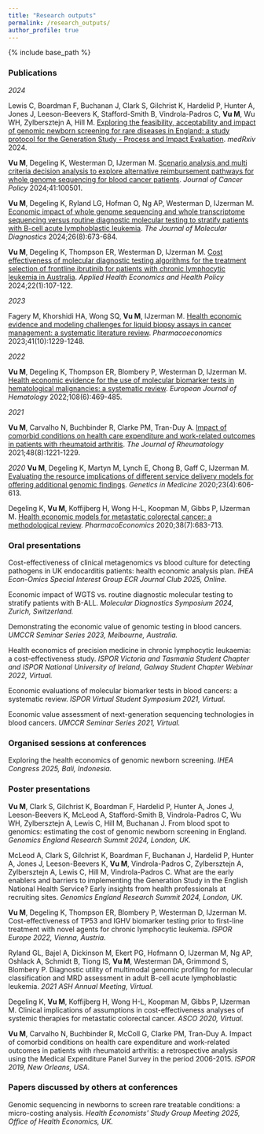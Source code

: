 ```yaml
---
title: "Research outputs"
permalink: /research_outputs/
author_profile: true
---
```


{% include base_path %}


<H3>Publications</H3>


<i>2024</i>

Lewis C, Boardman F, Buchanan J, Clark S, Gilchrist K, Hardelid P, Hunter A, Jones J, Leeson-Beevers K, Stafford-Smith B, Vindrola-Padros C, <b>Vu M</b>,  Wu WH, Zylbersztejn A, Hill M. <a href="https://www.medrxiv.org/content/10.1101/2024.05.14.24307295v1">Exploring the feasibility, acceptability and impact of genomic newborn screening for rare diseases in England: a study protocol for the Generation Study - Process and Impact Evaluation</a>. <i>medRxiv</i> 2024.

<b>Vu M</b>, Degeling K, Westerman D, IJzerman M. <a href="https://doi.org/10.1016/j.jcpo.2024.100501">Scenario analysis and multi criteria decision analysis to explore alternative reimbursement pathways for whole genome sequencing for blood cancer patients</a>. <i>Journal of Cancer Policy</i> 2024;41:100501.	

<b>Vu M</b>, Degeling K, Ryland LG, Hofman O, Ng AP, Westerman D, IJzerman M. <a href="https://doi.org/10.1016/j.jmoldx.2024.04.006">Economic impact of whole genome sequencing and whole transcriptome sequencing versus routine diagnostic molecular testing to stratify patients with B-cell acute lymphoblastic leukemia</a>. <i>The Journal of Molecular Diagnostics</i> 2024;26(8):673-684.

<b>Vu M</b>, Degeling K, Thompson ER, Westerman D, IJzerman M. <a href="https://doi.org/10.1007/s40258-023-00826-4">Cost effectiveness of molecular diagnostic testing algorithms for the treatment selection of frontline ibrutinib for patients with chronic lymphocytic leukemia in Australia</a>. <i>Applied Health Economics and Health Policy</i> 2024;22(1):107-122.

<i>2023</i>

Fagery M, Khorshidi HA, Wong SQ, <b>Vu M</b>, IJzerman M. <a href="https://doi.org/10.1007/s40273-023-01292-5">Health economic evidence and modeling challenges for liquid biopsy assays in cancer management: a systematic literature review</a>. <i>Pharmacoeconomics</i> 2023;41(10):1229-1248.

<i>2022</i>

<b>Vu M</b>, Degeling K, Thompson ER, Blombery P, Westerman D, IJzerman M. <a href="https://doi.org/10.1111/ejh.13755">Health economic evidence for the use of molecular biomarker tests in hematological malignancies: a systematic review</a>. <i>European Journal of Hematology</i> 2022;108(6):469-485.

<i>2021</i>

<b>Vu M</b>, Carvalho N, Buchbinder R, Clarke PM, Tran-Duy A. <a href="https://doi.org/10.3899/jrheum.200231">Impact of comorbid conditions on health care expenditure and work-related outcomes in patients with rheumatoid arthritis</a>. <i>The Journal of Rheumatology</i> 2021;48(8):1221-1229.

<i>2020</i>
<b>Vu M</b>, Degeling K, Martyn M, Lynch E, Chong B, Gaff C, IJzerman M. <a href="https://doi.org/10.1038/s41436-020-01030-8">Evaluating the resource implications of different service delivery models for offering additional genomic findings</a>. <i> Genetics in Medicine </i> 2020;23(4):606-613.

Degeling K, <b>Vu M</b>, Koffijberg H, Wong H-L, Koopman M, Gibbs P, IJzerman M. <a href="https://doi.org/10.1007/s40273-020-00908-4.">Health economic models for metastatic colorectal cancer: a methodological review</a>. <i>PharmacoEconomics</i> 2020;38(7):683-713.

<H3>Oral presentations</H3>

Cost-effectiveness of clinical metagenomics vs blood culture for detecting pathogens in UK endocarditis patients: health economic analysis plan. <i>IHEA Econ-Omics Special Interest Group ECR Journal Club 2025, Online.</i>

Economic impact of WGTS vs. routine diagnostic molecular testing to stratify patients with B-ALL. <i>Molecular Diagnostics Symposium 2024, Zurich, Switzerland.</i>

Demonstrating the economic value of genomic testing in blood cancers. <i>UMCCR Seminar Series 2023, Melbourne, Australia.</i>   

Health economics of precision medicine in chronic lymphocytic leukaemia: a cost-effectiveness study. <i>ISPOR Victoria and Tasmania Student Chapter and ISPOR National University of Ireland, Galway Student Chapter Webinar 2022, Virtual.</i>

Economic evaluations of molecular biomarker tests in blood cancers: a systematic review. <i>ISPOR Virtual Student Symposium 2021, Virtual.</i>

Economic value assessment of next-generation sequencing technologies in blood cancers. <i>UMCCR Seminar Series 2021, Virtual.</i>  

<H3>Organised sessions at conferences</H3>

Exploring the health economics of genomic newborn screening. <i>IHEA Congress 2025, Bali, Indonesia.</i>

<H3>Poster presentations</H3>

<b>Vu M</b>, Clark S, Gilchrist K, Boardman F, Hardelid P, Hunter A, Jones J, Leeson-Beevers K, McLeod A, Stafford-Smith B, Vindrola-Padros C, Wu WH, Zylbersztejn A, Lewis C, Hill M, Buchanan J. From blood spot to genomics: estimating the cost of genomic newborn screening in England. <i>Genomics England Research Summit 2024, London, UK.</i>

McLeod A, Clark S, Gilchrist K, Boardman F, Buchanan J, Hardelid P, Hunter A, Jones J, Leeson-Beevers K, <b>Vu M</b>, Vindrola-Padros C, Zylbersztejn A, Zylbersztejn A, Lewis C, Hill M, Vindrola-Padros C. What are the early enablers and barriers to implementing the Generation Study in the English National Health Service? Early insights from health professionals at recruiting sites. <i>Genomics England Research Summit 2024, London, UK.</i>

<b>Vu M</b>, Degeling K, Thompson ER, Blombery P, Westerman D, IJzerman M. Cost-effectiveness of TP53 and IGHV biomarker testing prior to first-line treatment with novel agents for chronic lymphocytic leukemia. <i>ISPOR Europe 2022, Vienna, Austria.</i>

Ryland GL, Bajel A, Dickinson M, Ekert PG, Hofmann O, IJzerman M, Ng AP, Oshlack A, Schmidt B, Tiong IS, <b>Vu M</b>, Westerman DA, Grimmond S, Blombery P. Diagnostic utility of multimodal genomic profiling for molecular classification and MRD assessment in adult B-cell acute lymphoblastic leukemia. <i>2021 ASH Annual Meeting, Virtual.</i>

Degeling K, <b>Vu M</b>, Koffijberg H, Wong H-L, Koopman M, Gibbs P, IJzerman M. Clinical implications of assumptions in cost-effectiveness analyses of systemic therapies for metastatic colorectal cancer. <i>ASCO 2020, Virtual.</i>

<b>Vu M</b>, Carvalho N, Buchbinder R, McColl G, Clarke PM, Tran-Duy A. Impact of comorbid conditions on health care expenditure and work-related outcomes in patients with rheumatoid arthritis: a retrospective analysis using the Medical Expenditure Panel Survey in the period 2006-2015. <i>ISPOR 2019, New Orleans, USA.</i>

<H3>Papers discussed by others at conferences</H3>

Genomic sequencing in newborns to screen rare treatable conditions: a micro-costing analysis. <i>Health Economists' Study Group Meeting 2025, Office of Health Economics, UK.</i>


